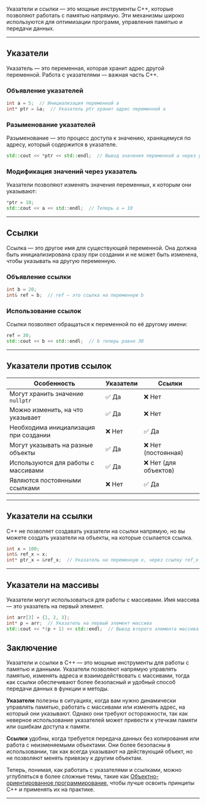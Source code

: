 Указатели и ссылки — это мощные инструменты C++, которые позволяют работать с памятью напрямую. Эти механизмы широко используются для оптимизации программ, управления памятью и передачи данных.

---

## Указатели

Указатель — это переменная, которая хранит адрес другой переменной. Работа с указателями — важная часть C++.

### Объявление указателей

```cpp
int a = 5;  // Инициализация переменной a
int* ptr = &a;  // Указатель ptr хранит адрес переменной a
```

### Разыменование указателей

Разыменование — это процесс доступа к значению, хранящемуся по адресу, который содержится в указателе.

```cpp
std::cout << *ptr << std::endl;  // Вывод значения переменной a через указатель
```

### Модификация значений через указатель

Указатели позволяют изменять значения переменных, к которым они указывают:

```cpp
*ptr = 10;
std::cout << a << std::endl;  // Теперь a = 10
```

---

## Ссылки

Ссылка — это другое имя для существующей переменной. Она должна быть инициализирована сразу при создании и не может быть изменена, чтобы указывать на другую переменную.

### Объявление ссылки

```cpp
int b = 20;
int& ref = b;  // ref — это ссылка на переменную b
```

### Использование ссылок

Ссылки позволяют обращаться к переменной по её другому имени:
```cpp
ref = 30;
std::cout << b << std::endl;  // b теперь равно 30
```

---

## Указатели против ссылок

| Особенность                           | Указатели | Ссылки               |
| ------------------------------------- | --------- | -------------------- |
| Могут хранить значение `nullptr`      | ✅ Да      | ❌ Нет                |
| Можно изменить, на что указывает      | ✅ Да      | ❌ Нет                |
| Необходима инициализация при создании | ❌ Нет     | ✅ Да                 |
| Могут указывать на разные объекты     | ✅ Да      | ❌ Нет (постоянная)   |
| Используются для работы с массивами   | ✅ Да      | ❌ Нет (для объектов) |
| Являются постоянными ссылками         | ❌ Нет     | ✅ Да                 |

---

## Указатели на ссылки

C++ не позволяет создавать указатели на ссылки напрямую, но вы можете создать указатели на объекты, на которые ссылается ссылка.

```cpp
int x = 100;
int& ref_x = x;
int* ptr_x = &ref_x;  // Указатель на переменную x, через ссылку ref_x
```


---

## Указатели на массивы

Указатели могут использоваться для работы с массивами. Имя массива — это указатель на первый элемент.

```cpp
int arr[3] = {1, 2, 3};
int* p = arr;  // Указатель на первый элемент массива
std::cout << *(p + 1) << std::endl;  // Вывод второго элемента массива (2)
```

## Заключение

Указатели и ссылки в C++ — это мощные инструменты для работы с памятью и данными. Указатели позволяют напрямую управлять памятью, изменять адреса и взаимодействовать с массивами, тогда как ссылки обеспечивают более безопасный и удобный способ передачи данных в функции и методы.

**Указатели** полезны в ситуациях, когда вам нужно динамически управлять памятью, работать с массивами или изменять адрес, на который они указывают. Однако они требуют осторожности, так как неверное использование указателей может привести к утечкам памяти или ошибкам доступа к памяти.

**Ссылки** удобны, когда требуется передача данных без копирования или работа с неизменяемыми объектами. Они более безопасны в использовании, так как всегда указывают на действующий объект, но не позволяют менять привязку к другим объектам.

Теперь, понимая, как работать с указателями и ссылками, можно углубляться в более сложные темы, такие как [Объектно-ориентированное программирование](ООП.md), чтобы лучше освоить принципы C++ и применять их на практике.

---
